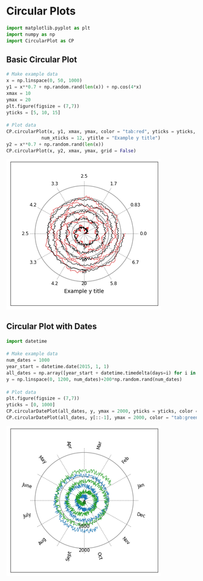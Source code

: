 # Circular Plots


```python
import matplotlib.pyplot as plt
import numpy as np
import CircularPlot as CP
```

## Basic Circular Plot


```python
# Make example data
x = np.linspace(0, 50, 1000)
y1 = x**0.7 + np.random.rand(len(x)) + np.cos(4*x)
xmax = 10
ymax = 20
plt.figure(figsize = (7,7))
yticks = [5, 10, 15]

# Plot data
CP.circularPlot(x, y1, xmax, ymax, color = "tab:red", yticks = yticks,
             num_xticks = 12, ytitle = "Example y title")
y2 = x**0.7 + np.random.rand(len(x))
CP.circularPlot(x, y2, xmax, ymax, grid = False)
```


![png](figures/plot1.png)


## Circular Plot with Dates


```python
import datetime

# Make example data
num_dates = 1000
year_start = datetime.date(2015, 1, 1)
all_dates = np.array([year_start + datetime.timedelta(days=i) for i in range(num_dates)])
y = np.linspace(0, 1200, num_dates)+200*np.random.rand(num_dates)

# Plot data
plt.figure(figsize = (7,7))
yticks = [0, 1000]
CP.circularDatePlot(all_dates, y, ymax = 2000, yticks = yticks, color = "tab:blue")
CP.circularDatePlot(all_dates, y[::-1], ymax = 2000, color = "tab:green", grid = False)

```


![png](figures/plot2.png)



```python

```

